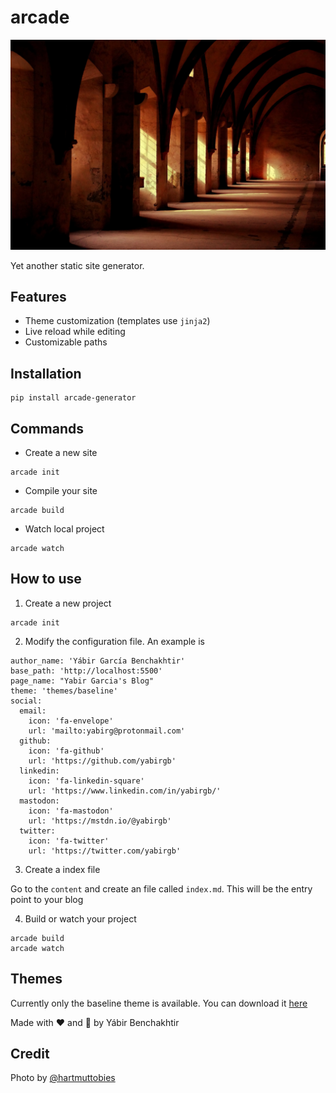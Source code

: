 # arcade

![](assets/hartmut-tobies-O9TEKuI1Icw-unsplash-min.jpg)

Yet another static site generator. 

## Features

- Theme customization (templates use `jinja2`)
- Live reload while editing
- Customizable paths

## Installation

```
pip install arcade-generator
```

## Commands

- Create a new site
```
arcade init
```

- Compile your site
```
arcade build
```   
- Watch local project
```
arcade watch
```


## How to use

1. Create a new project

```
arcade init
```

2. Modify the configuration file. An example is 

```
author_name: 'Yábir García Benchakhtir'
base_path: 'http://localhost:5500'
page_name: "Yabir Garcia's Blog"
theme: 'themes/baseline'
social:
  email:
    icon: 'fa-envelope'
    url: 'mailto:yabirg@protonmail.com'
  github:
    icon: 'fa-github'
    url: 'https://github.com/yabirgb'
  linkedin:
    icon: 'fa-linkedin-square'
    url: 'https://www.linkedin.com/in/yabirgb/'
  mastodon:
    icon: 'fa-mastodon'
    url: 'https://mstdn.io/@yabirgb'
  twitter:
    icon: 'fa-twitter'
    url: 'https://twitter.com/yabirgb'
```

3. Create a index file

Go to the `content` and create an file called `index.md`. This will
be the entry point to your blog

4. Build or watch your project

```
arcade build
arcade watch
```

## Themes

Currently only the baseline theme is available. You can download it [here](https://github.com/yabirgb/arcade/releases/download/0.0.5/baseline.zip)

Made with :heart: and :snake: by Yábir Benchakhtir

## Credit

Photo by [@hartmuttobies](https://unsplash.com/@hartmuttobies)
